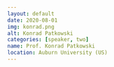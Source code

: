 ```yaml
---
layout: default
date: 2020-08-01
img: konrad.png
alt: Konrad Patkowski
categories: [speaker, two]
name: Prof. Konrad Patkowski
location: Auburn University (US)
---
```

